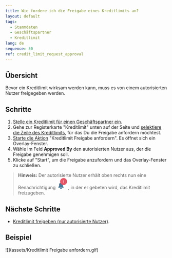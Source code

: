```yaml
---
title: Wie fordere ich die Freigabe eines Kreditlimits an?
layout: default
tags:
  - Stammdaten
  - Geschäftspartner
  - Kreditlimit
lang: de
sequence: 50
ref: credit_limit_request_approval
---
```


## Übersicht
Bevor ein Kreditlimit wirksam werden kann, muss es von einem autorisierten Nutzer freigegeben werden.

## Schritte
1. [Stelle ein Kreditlimit für einen Geschäftspartner ein](Kreditlimit_einstellen).
1. Gehe zur Registerkarte "Kreditlimit" unten auf der Seite und [selektiere die Zeile des Kreditlimits](AuswahlBelege), für das Du die Freigabe anfordern möchtest.
1. [Starte die Aktion](AktionStarten) "Kreditlimit Freigabe anfordern". Es öffnet sich ein Overlay-Fenster.
1. Wähle im Feld **Approved By** den autorisierten Nutzer aus, der die Freigabe genehmigen soll.
1. Klicke auf "Start", um die Freigabe anzufordern und das Overlay-Fenster zu schließen.
 >**Hinweis:** Der autorisierte Nutzer erhält oben rechts nun eine Benachrichtigung ![](assets/NotificationBell_WebUI.png), in der er gebeten wird, das Kreditlimit freizugeben.

## Nächste Schritte
- [Kreditlimit freigeben (nur autorisierte Nutzer)](Kreditlimit_Freigabe).

## Beispiel
![](assets/Kreditlimit Freigabe anfordern.gif)

